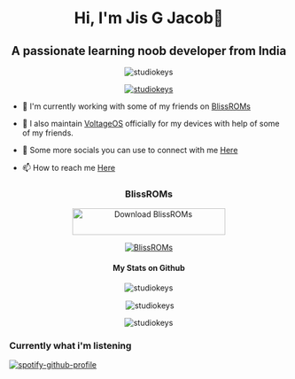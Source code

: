 <h1 align="center">Hi, I'm Jis G Jacob👋</h1>
<h2 align="center">A passionate learning noob developer from India</h2>

<p align="center"> <img src="https://komarev.com/ghpvc/?username=studiokeys&label=Profile%20views&color=0e75b6&style=flat" alt="studiokeys" /> </p>

<p align="center"> <a href="https://github.com/ryo-ma/github-profile-trophy"><img src="https://github-profile-trophy.vercel.app/?username=studiokeys" alt="studiokeys" /></a> </p>

- 🔭 I'm currently working with some of my friends on [BlissROMs](https://github.com/BlissRoms)

- 📲 I also maintain [VoltageOS](https://github.com/VoltageOS) officially for my devices with help of some of my friends.

- 📝 Some more socials you can use to connect with me [Here](https://studiokeys.bio.link)

- 📫 How to reach me [Here](mailto:studiokeys@proton.me)

<h3 align="center"> BlissROMs </h3>
<p align="center"><a href="https://sourceforge.net/projects/blissroms/files/latest/download"><img alt="Download BlissROMs" src="https://a.fsdn.com/con/app/sf-download-button" width=276 height=48 srcset="https://a.fsdn.com/con/app/sf-download-button?button_size=2x 2x"></a></p>
<p align="center"> <a href="https://sourceforge.net/projects/blissroms/files/latest/download"><img src="https://img.shields.io/sourceforge/dt/blissroms.svg" alt="BlissROMs" /></a></p>

<h4 align="center"> My Stats on Github </h4>
<p align="center"><img align="center" src="https://github-readme-stats.vercel.app/api/top-langs?username=studiokeys&show_icons=true&theme=dark&locale=en&layout=compact" alt="studiokeys" /></p>

<p align="center">&nbsp;<img align="center" src="https://github-readme-stats.vercel.app/api?username=studiokeys&show_icons=true&theme=dark&text_color=ffffff&locale=en" alt="studiokeys" /></p>

<p align="center"><img align="center" src="https://github-readme-streak-stats.herokuapp.com/?user=studiokeys&theme=dark" alt="studiokeys" /></p>

<h3 align="left"> Currently what i'm listening </h3>

[![spotify-github-profile](https://spotify-github-profile.kittinanx.com/api/view?uid=keybiz&cover_image=true&theme=natemoo-re&show_offline=true&background_color=121212&interchange=true&bar_color=53b14f&bar_color_cover=true)](https://spotify-github-profile.kittinanx.com/api/view?uid=keybiz&redirect=true)
